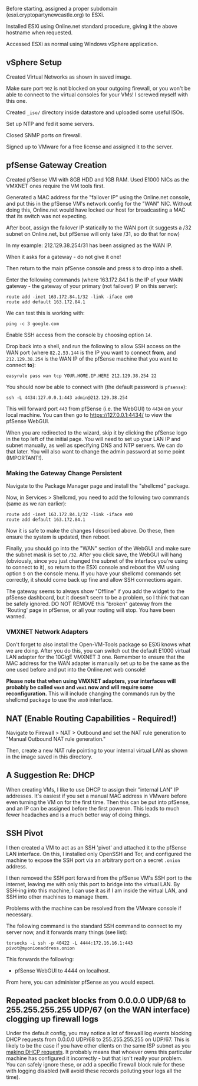 Before starting, assigned a proper subdomain (esxi.cryptopartynewcastle.org) to ESXi.

Installed ESXi using Online.net standard procedure, giving it the above hostname when requested.

Accessed ESXi as normal using Windows vSphere application.


## vSphere Setup
Created Virtual Networks as shown in saved image.

Make sure port `902` is not blocked on your outgoing firewall, or you won't be able to connect to the virtual consoles for your VMs! I screwed myself with this one.

Created `_iso/` directory inside datastore and uploaded some useful ISOs.

Set up NTP and fed it some servers.

Closed SNMP ports on firewall.

Signed up to VMware for a free license and assigned it to the server.


## pfSense Gateway Creation
Created pfSense VM with 8GB HDD and 1GB RAM. Used E1000 NICs as the VMXNET ones require the VM tools first.

Generated a MAC address for the "failover IP" using the Online.net console, and put this in the pfSense VM's network config for the "WAN" NIC. Without doing this, Online.net would have locked our host for broadcasting a MAC that its switch was not expecting.

After boot, assign the failover IP statically to the WAN port (it suggests a /32 subnet on Online.net, but pfSense will only take /31, so do that for now)

In my example: 212.129.38.254/31 has been assigned as the WAN IP.

When it asks for a gateway - do not give it one!

Then return to the main pfSense console and press `8` to drop into a shell.

Enter the following commands (where 163.172.84.1 is the IP of your MAIN gateway - the gateway of your primary (not failover) IP on this server):
```
route add -inet 163.172.84.1/32 -link -iface em0
route add default 163.172.84.1
```

We can test this is working with:
```
ping -c 3 google.com
```

Enable SSH access from the console by choosing option `14`.

Drop back into a shell, and run the following to allow SSH access on the WAN port (where `82.2.53.144` is the IP you want to connect **from**, and `212.129.38.254` is the WAN IP of the pfSense machine that you want to connect **to**):
```
easyrule pass wan tcp YOUR.HOME.IP.HERE 212.129.38.254 22
```

You should now be able to connect with (the default password is `pfsense`):
```
ssh -L 4434:127.0.0.1:443 admin@212.129.38.254
```

This will forward port `443` from pfSense (i.e. the WebGUI) to `4434` on your local machine. You can then go to https://127.0.0.1:4434/ to view the pfSense WebGUI.

When you are redirected to the wizard, skip it by clicking the pfSense logo in the top left of the initial page. You will need to set up your LAN IP and subnet manually, as well as specifying DNS and NTP servers. We can do that later. You will also want to change the admin password at some point (IMPORTANT!).


### Making the Gateway Change Persistent
Navigate to the Package Manager page and install the "shellcmd" package.

Now, in Services > Shellcmd, you need to add the following two commands (same as we ran earlier):
```
route add -inet 163.172.84.1/32 -link -iface em0
route add default 163.172.84.1
```

Now it is safe to make the changes I described above. Do these, then ensure the system is updated, then reboot.

Finally, you should go into the "WAN" section of the WebGUI and make sure the subnet mask is set to `/32`. After you click save, the WebGUI will hang (obviously, since you just changed the subnet of the interface you're using to connect to it), so return to the ESXi console and reboot the VM using option `5` on the console menu. If you have your shellcmd commands set correctly, it should come back up fine and allow SSH connections again.

The gateway seems to always show "Offline" if you add the widget to the pfSense dashboard, but it doesn't seem to be a problem, so I think that can be safely ignored. DO NOT REMOVE this "broken" gateway from the 'Routing' page in pfSense, or all your routing will stop. You have been warned.


### VMXNET Network Adapters
Don't forget to also install the Open-VM-Tools package so ESXi knows what we are doing. After you do this, you can switch out the default E1000 virtual LAN adapter for the 10GigE VMXNET 3 one. Remember to ensure that the MAC address for the WAN adapter is manually set up to be the same as the one used before and put into the Online.net web console!

**Please note that when using VMXNET adapters, your interfaces will probably be called `vmx0` and `vmx1` now and will require some reconfiguration.** This will include changing the commands run by the shellcmd package to use the `vmx0` interface.


## NAT (Enable Routing Capabilities - Required!)
Navigate to Firewall > NAT > Outbound and set the NAT rule generation to "Manual Outbound NAT rule generation."

Then, create a new NAT rule pointing to your internal virtual LAN as shown in the image saved in this directory.


## A Suggestion Re: DHCP
When creating VMs, I like to use DHCP to assign their "internal LAN" IP addresses. It's easiest if you set a manual MAC address in VMware before even turning the VM on for the first time. Then this can be put into pfSense, and an IP can be assigned before the first poweron. This leads to much fewer headaches and is a much better way of doing things.


## SSH Pivot
I then created a VM to act as an SSH 'pivot' and attached it to the pfSense LAN interface. On this, I installed only OpenSSH and Tor, and configured the machine to expose the SSH port via an arbitrary port on a secret `.onion` address.

I then removed the SSH port forward from the pfSense VM's SSH port to the internet, leaving me with only this port to bridge into the virtual LAN. By SSH-ing into this machine, I can use it as if I am inside the virtual LAN, and SSH into other machines to manage them.

Problems with the machine can be resolved from the VMware console if necessary.

The following command is the standard SSH command to connect to my server now, and it forwards many things (see list):
```
torsocks -i ssh -p 40422 -L 4444:172.16.16.1:443 pivot@myonionaddress.onion
```

This forwards the following:
* pfSense WebGUI to 4444 on localhost.

From here, you can administer pfSense as you would expect.


## Repeated packet blocks from  0.0.0.0 UDP/68 to 255.255.255.255 UDP/67 (on the WAN interface) clogging up firewall logs
Under the default config, you may notice a lot of firewall log events blocking DHCP requests from 0.0.0.0 UDP/68 to 255.255.255.255 on UDP/67. This is likely to be the case if you have other clients on the same ISP subnet as you [making DHCP requests](https://forum.pfsense.org/index.php?topic=108776.0). It probably means that whoever owns this particular machine has configured it incorrectly - but that isn't really your problem. You can safely ignore these, or add a specific firewall block rule for these with logging disabled (will avoid these records polluting your logs all the time).
